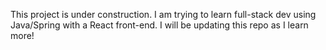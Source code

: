 This project is under construction. I am trying to learn full-stack dev using Java/Spring with a React front-end. I will be updating this repo as I learn more!

